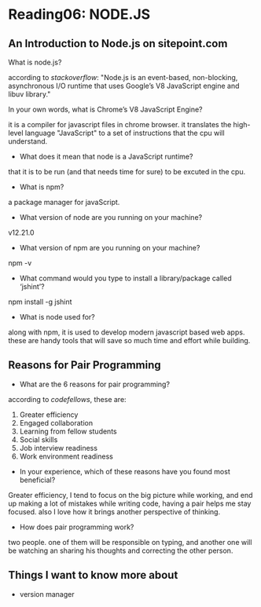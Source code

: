 # Reading06: NODE.JS

## An Introduction to Node.js on sitepoint.com

What is node.js?

according to _stackoverflow_: "Node.js is an event-based, non-blocking, asynchronous I/O runtime that uses Google’s V8 JavaScript engine and libuv library."


In your own words, what is Chrome’s V8 JavaScript Engine?

it is a compiler for javascript files in chrome browser. it translates the high-level language "JavaScript" to a set of instructions that the cpu will understand. 


- What does it mean that node is a JavaScript runtime?

that it is to be run (and that needs time for sure) to be excuted in the cpu.

- What is npm?

a package manager for javaScript.

- What version of node are you running on your machine?

v12.21.0

- What version of npm are you running on your machine?

npm -v

- What command would you type to install a library/package called ‘jshint’?

npm install -g jshint

- What is node used for?

along with npm, it is used to develop modern javascript based web apps. these are handy tools that will save so much time and effort while building. 

## Reasons for Pair Programming

- What are the 6 reasons for pair programming?

 according to _codefellows_, these are:

1. Greater efficiency
2. Engaged collaboration
3. Learning from fellow students
4. Social skills
5. Job interview readiness
6. Work environment readiness


- In your experience, which of these reasons have you found most beneficial?

Greater efficiency, I tend to focus on the big picture while working, and end up making a lot of mistakes while writing code, having a pair helps me stay focused. also I love how it brings another perspective of thinking. 

- How does pair programming work?

two people. one of them will be responsible on typing, and another one will be watching an sharing his thoughts and correcting the other person.


## Things I want to know more about

- version manager 

